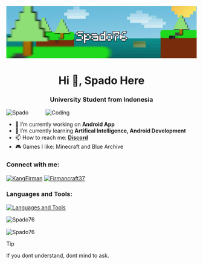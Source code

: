 [![MasterHead](img/banner.png)](https://github.com/Spado76/Web-Portfolio-Tailwind)
<h1 align="center">Hi 👋, Spado Here</h1>
<h3 align="center">University Student from Indonesia</h3>
<img align="right" alt="Coding" width="400" src="https://tenor.com/en-GB/view/ushio-noa-noa-blue-archive-noa-blue-archive-reia-gif-12169487406039952697.gif">
<p align="left"> <img src="https://komarev.com/ghpvc/?username=Spado76&label=Profile%20views&color=0e75b6&style=flat" alt="Spado" /> </p>

- 🔭 I’m currently working on **Android App**
- 🌱 I’m currently learning **Artifical Intelligence, Android Development**
- 📫 How to reach me: **[Discord](https://discord.gg/T3cB5XC)**
- 🎮 Games I like: Minecraft and Blue Archive

<h3 align="left">Connect with me:</h3>
<p align="left">
<a href="https://www.instagram.com/ishfaq_craft/" target="blank"><img align="center" src="https://raw.githubusercontent.com/rahuldkjain/github-profile-readme-generator/master/src/images/icons/Social/instagram.svg" alt="KangFirman" height="30" width="40" /></a>
<a href="https://www.youtube.com/@Firmancraft37" target="blank"><img align="center" src="https://raw.githubusercontent.com/rahuldkjain/github-profile-readme-generator/master/src/images/icons/Social/youtube.svg" alt="Firmancraft37" height="30" width="40" /></a>
</p>

<h3 align="left">Languages and Tools:</h3>

[![Languages and Tools](https://skillicons.dev/icons?i=js,html,css,tailwind,python,kotlin,maven,androidstudio,vscode,php,laravel,mysql,pr,ps)](https://skillicons.dev)

<p><img align="center" src="https://nirzak-streak-stats.vercel.app/?user=Spado76&theme=tokyonight&hide_border=false" alt="Spado76" /></p>

<p><img align="center" src="https://github-readme-stats.vercel.app/api/top-langs/?username=Spado76&theme=tokyonight&hide_border=false&include_all_commits=false&count_private=false&layout=compact" alt="Spado76" /></p>

> [!TIP]
> If you dont understand, dont mind to ask.